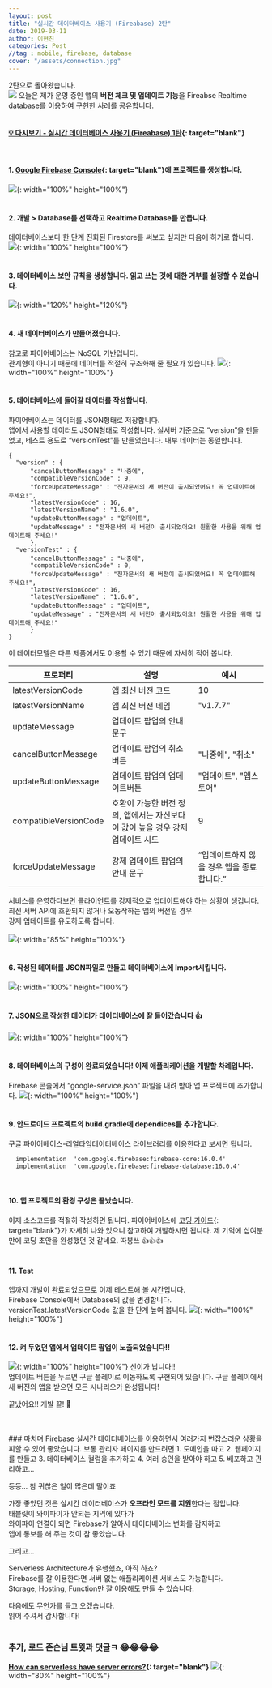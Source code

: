 ```yaml
---
layout: post
title: "실시간 데이터베이스 사용기 (Fireabase) 2탄"
date: 2019-03-11
author: 이현진
categories: Post
//tag : mobile, firebase, database
cover: "/assets/connection.jpg"
---
```


2탄으로 돌아왔습니다.<br>
![](/assets/posting/20190304/1.png)
오늘은 제가 운영 중인 앱의 **버전 체크 및 업데이트 기능**을 Fireabse Realtime database를 이용하여 구현한 사례를 공유합니다. 
<br>
<br>
<br>
**[💡️ 다시보기 - 실시간 데이터베이스 사용기 (Fireabase) 1탄](/post/2019/03/04/firebase-realtimedatabase.html){: target="blank"}**
<br>
<br>
<br>


 

#### 1. [Google Firebase Console](https://console.firebase.google.com){: target="blank"}에 프로젝트를 생성합니다.
![](/assets/posting/20190311/1.png){: width="100%" height="100%"}
<br>
<br>

#### 2. 개발 > Database를 선택하고 Realtime Database를 만듭니다.
데이터베이스보다 한 단계 진화된 Firestore를 써보고 싶지만 다음에 하기로 합니다. 
![](/assets/posting/20190311/2.png){: width="100%" height="100%"}
<br>
<br>

#### 3. 데이터베이스 보안 규칙을 생성합니다. 읽고 쓰는 것에 대한 거부를 설정할 수 있습니다.
![](/assets/posting/20190311/3.png){: width="120%" height="120%"}
<br>
<br>

#### 4. 새 데이터베이스가 만들어졌습니다.
참고로 파이어베이스는 NoSQL 기반입니다.<br>
관계형이 아니기 때문에 데이터를 적절히 구조화해 줄 필요가 있습니다.
![](/assets/posting/20190311/4.png){: width="100%" height="100%"}
<br>
<br>

#### 5. 데이터베이스에 들어갈 데이터를 작성합니다.
파이어베이스는 데이터를 JSON형태로 저장합니다.<br>
앱에서 사용할 데이터도 JSON형태로 작성합니다.
실서버 기준으로 “version”을 만들었고, 테스트 용도로 “versionTest”를 만들었습니다. 내부 데이터는 동일합니다.<br>

    {
      "version" : {
          "cancelButtonMessage" : "나중에",
          "compatibleVersionCode" : 9,
          "forceUpdateMessage" : "전자문서의 새 버전이 출시되었어요! 꼭 업데이트해 주세요!",
          "latestVersionCode" : 16,
          "latestVersionName" : "1.6.0",
          "updateButtonMessage" : "업데이트",
          "updateMessage" : "전자문서의 새 버전이 출시되었어요! 원활한 사용을 위해 업데이트해 주세요!"
          },
      "versionTest" : {
          "cancelButtonMessage" : "나중에",
          "compatibleVersionCode" : 0,
          "forceUpdateMessage" : "전자문서의 새 버전이 출시되었어요! 꼭 업데이트해 주세요!",
          "latestVersionCode" : 16,
          "latestVersionName" : "1.6.0",
          "updateButtonMessage" : "업데이트",
          "updateMessage" : "전자문서의 새 버전이 출시되었어요! 원활한 사용을 위해 업데이트해 주세요!"
          }
    }

이 데이터모델은 다른 제품에서도 이용할 수 있기 때문에 자세히 적어 봅니다.

|프로퍼티|설명|예시|
|--|--|--|
|latestVersionCode| 앱 최신 버전 코드 | 10 |
|latestVersionName| 앱 최신 버전 네임 | "v1.7.7" |
|updateMessage| 업데이트 팝업의 안내문구 |  |
|cancelButtonMessage| 업데이트 팝업의 취소버튼 | "나중에", "취소" |
|updateButtonMessage| 업데이트 팝업의 업데이트버튼 | "업데이트", "앱스토어" |
|compatibleVersionCode| 호환이 가능한 버전 정의, 앱에서는 자신보다 이 값이 높을 경우 강제 업데이트 시도 |9|
|forceUpdateMessage |강제 업데이트 팝업의 안내 문구 | “업데이트하지 않을 경우 앱을 종료합니다.”|

서비스를 운영하다보면 클라이언트를 강제적으로 업데이트해야 하는 상황이 생깁니다.
<br>최신 서버 API에 호환되지 않거나 오동작하는 앱의 버전일 경우
<br>강제 업데이트를 유도하도록 합니다. 
<br>
<br>
![](/assets/posting/20190311/6.png){: width="85%" height="100%"}
<br>
<br>


#### 6. 작성된 데이터를 JSON파일로 만들고 데이터베이스에 Import시킵니다.
![](/assets/posting/20190311/7.png){: width="100%" height="100%"}
<br>
<br>

#### 7. JSON으로 작성한 데이터가 데이터베이스에 잘 들어갔습니다 👍
![](/assets/posting/20190311/8.png){: width="100%" height="100%"}
<br>
<br>

#### 8. 데이터베이스의 구성이 완료되었습니다! 이제 애플리케이션을 개발할 차례입니다.
Firebase 콘솔에서 “google-service.json” 파일을 내려 받아 앱 프로젝트에 추가합니다.
![](/assets/posting/20190311/9.png){: width="100%" height="100%"}
<br>
<br>

#### 9. 안드로이드 프로젝트의 build.gradle에 dependices를 추가합니다.<br>
구글 파이어베이스-리얼타임데이터베이스 라이브러리를 이용한다고 보시면 됩니다.

      implementation  'com.google.firebase:firebase-core:16.0.4'  
      implementation  'com.google.firebase:firebase-database:16.0.4'

<br>

#### 10. 앱 프로젝트의 환경 구성은 끝났습니다.
이제 소스코드를 적절히 작성하면 됩니다.
파이어베이스에 [코딩 가이드](https://firebase.google.com/docs/database/android/start/){: target="blank"}가 자세히 나와 있으니 참고하여 개발하시면 됩니다.
제 기억에 십여분 만에 코딩 초안을 완성했던 것 같네요. 따봉쓰 👍👍👍
<br>
<br>

#### 11. Test
앱까지 개발이 완료되었으므로 이제 테스트해 볼 시간입니다.
<br>Firebase Console에서 Database의 값을 변경합니다.
<br>versionTest.latestVersionCode 값을 한 단계 높여 봅니다. 
![](/assets/posting/20190311/10.png){: width="100%" height="100%"}
<br>
<br>

#### 12. 켜 두었던 앱에서 업데이트 팝업이 노출되었습니다!!
![](/assets/posting/20190311/11.png){: width="100%" height="100%"}
신이가 납니다!!<br>
업데이트 버튼을 누르면 구글 플레이로 이동하도록 구현되어 있습니다.
구글 플레이에서 새 버전의 앱을 받으면 모든 시나리오가 완성됩니다!

끝났어요!! 개발 끝! 🙌
<br>
<br>


<br>
### 마치며
Firebase 실시간 데이터베이스를 이용하면서 여러가지 번잡스러운 상황을 피할 수 있어 좋았습니다.
보통 관리자 페이지를 만드려면
1. 도메인을 따고
2. 웹페이지를 만들고
3. 데이터베이스 컬럼을 추가하고
4. 여러 승인을 받아야 하고
5. 배포하고 관리하고...

등등...  참 귀찮은 일이 많은데 말이죠

가장 좋았던 것은 실시간 데이터베이스가 **오프라인 모드를 지원**한다는 점입니다.<br>
태블릿이 와이파이가 안되는 지역에 있다가<br>
와이파이 연결이 되면 Firebase가 알아서 데이터베이스 변화를 감지하고<br>
앱에 통보를 해 주는 것이 참 좋았습니다.

그리고...

Serverless Architecture가 유행했죠, 아직 하죠?<br>
Firebase를 잘 이용한다면 서버 없는 애플리케이션 서비스도 가능합니다.<br>
Storage, Hosting, Function만 잘 이용해도 만들 수 있습니다.<br>

다음에도 무언가를 들고 오겠습니다.<br>
읽어 주셔서 감사합니다!
<br>
<br>


### 추가, 로드 존슨님 트윗과 댓글ㅋ 😂😂😂😂
**[How can serverless have server errors?](https://twitter.com/springrod/status/1101705351001399296){: target="blank"}**
![](/assets/posting/20190311/servererrorofserverless.png){: width="80%" height="100%"}

